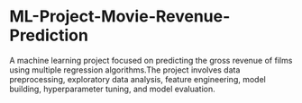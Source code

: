 # ML-Project-Movie-Revenue-Prediction
A machine learning project focused on predicting the gross revenue of films using multiple regression algorithms.The project involves data preprocessing, exploratory data analysis, feature engineering, model building, hyperparameter tuning, and model evaluation.
